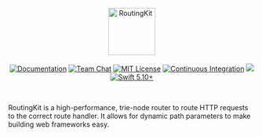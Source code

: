 <p align="center">
<img src="https://design.vapor.codes/images/vapor-routingkit.svg" height="96" alt="RoutingKit">
<br>
<br>
<a href="https://docs.vapor.codes/4.0/"><img src="https://design.vapor.codes/images/readthedocs.svg" alt="Documentation"></a>
<a href="https://discord.gg/vapor"><img src="https://design.vapor.codes/images/discordchat.svg" alt="Team Chat"></a>
<a href="LICENSE"><img src="https://design.vapor.codes/images/mitlicense.svg" alt="MIT License"></a>
<a href="https://github.com/vapor/routing-kit/actions/workflows/test.yml"><img src="https://img.shields.io/github/actions/workflow/status/vapor/routing-kit/test.yml?event=push&style=plastic&logo=github&label=tests&logoColor=%23ccc" alt="Continuous Integration"></a>
<a href="https://codecov.io/github/vapor/routing-kit"><img src="https://img.shields.io/codecov/c/github/vapor/routing-kit?style=plastic&logo=codecov&label=codecov"></a>
<a href="https://swift.org"><img src="https://design.vapor.codes/images/swift510up.svg" alt="Swift 5.10+"></a>
</p>

<br>

RoutingKit is a high-performance, trie-node router to route HTTP requests to the correct route handler. It allows for dynamic path parameters to make building web frameworks easy.
